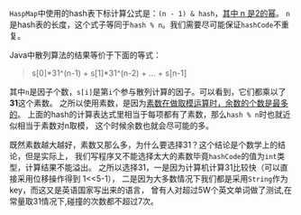 `HaspMap`中使用的hash表下标计算公式是：`(n - 1) & hash`，[其中 n 是2的幂][surplus]。
`n`是hash表的长度，这个式子等同于`hash % n`。我们需要尽可能保证`hashCode`不重复。

Java中散列算法的结果等价于下面的等式：
> s[0]*31^(n-1) + s[1]*31^(n-2) + ... + s[n-1]

其中`n`是因子个数，`s[i]`是第`i`个参与散列计算的因子。可以看到，它们都乘以了**31**这个素数。
之所以使用素数，是因为[素数在做取模运算时，余数的个数是最多的][prime]。
上面的hash的计算表达式里相当于每项都有了素数，那么`hash % n`时也就近似相当于素数对n取模，
这个时候余数也就会尽可能的多。

既然素数越大越好，素数又那么多，为什么要选择31？这个结论是个数学上的结论，但是实际上，
我们写程序又不能选择太大的素数毕竟`hashCode`的值为`int`类型，计算结果不能溢出。
之所以选择31，一是因为计算机计算31比较快（可以直接采用位移操作得到 1<<5-1），
二是因为大多数情况下我们都是采用`String`作为key，而这又是英语国家写出来的语言，
曾有人对超过5W个英文单词做了测试,在常量取31情况下,碰撞的次数都不超过7次。

<!-- TODO: 仍需要深入理解 hashCode -->

[surplus]: https://www.jianshu.com/p/0711e9eb8cef
[prime]: https://blog.csdn.net/afei__/article/details/83010897